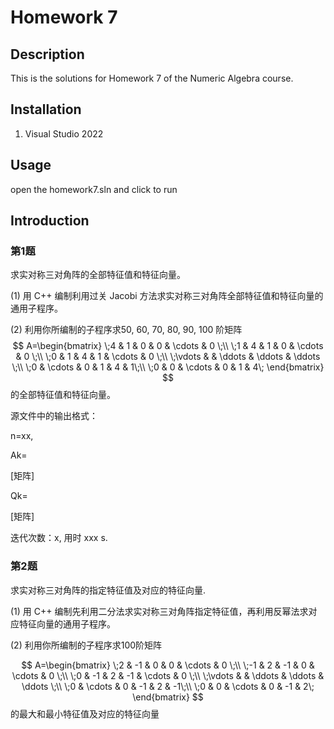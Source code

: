 # Homework 7

## Description
This is the solutions for Homework 7 of the Numeric Algebra course.

## Installation
1. Visual Studio 2022

## Usage
open the homework7.sln and click to run

## Introduction
### 第1题
求实对称三对角阵的全部特征值和特征向量。

(1) 用 C++ 编制利用过关 Jacobi 方法求实对称三对角阵全部特征值和特征向量的通用子程序。

(2) 利用你所编制的子程序求50, 60, 70, 80, 90, 100 阶矩阵
$$
A=\begin{bmatrix}
\;4 & 1 & 0 & 0 & \cdots & 0 \;\\
\;1 & 4 & 1 & 0 & \cdots & 0 \;\\
\;0 & 1 & 4 & 1 & \cdots & 0 \;\\
\;\vdots & & \ddots & \ddots & \ddots \;\\
\;0 & \cdots & 0 & 1 & 4 & 1\;\\
\;0 & 0 & \cdots & 0 & 1 & 4\; 
\end{bmatrix}
$$
的全部特征值和特征向量。

源文件中的输出格式：

n=xx, 

Ak=

[矩阵]

Qk=

[矩阵]

迭代次数：x, 用时 xxx s.
### 第2题
求实对称三对角阵的指定特征值及对应的特征向量.

(1) 用 C++ 编制先利用二分法求实对称三对角阵指定特征值，再利用反幂法求对应特征向量的通用子程序。

(2) 利用你所编制的子程序求100阶矩阵

$$
A=\begin{bmatrix}
\;2 & -1 & 0 & 0 & \cdots & 0 \;\\
\;-1 & 2 & -1 & 0 & \cdots & 0 \;\\
\;0 & -1 & 2 & -1 & \cdots & 0 \;\\
\;\vdots & & \ddots & \ddots & \ddots \;\\
\;0 & \cdots & 0 & -1 & 2 & -1\;\\
\;0 & 0 & \cdots & 0 & -1 & 2\; 
\end{bmatrix}
$$
的最大和最小特征值及对应的特征向量